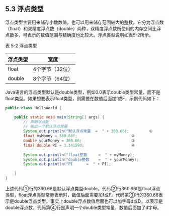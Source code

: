 ## 5.3 浮点类型

浮点类型主要用来储存小数数值，也可以用来储存范围较大的整数。它分为浮点数（float）和双精度浮点数（double）两种，双精度浮点数所使用的内存空间比浮点数多，可表示的数值范围与精确度也比较大。浮点类型说明如表5-2所示。

表 5-2 浮点类型

| **浮点类型** | **宽度** |
| --- | --- |
| float | 4个字节（32位） |
| double | 8个字节（64位） |

Java语言的浮点类型默认是double类型，例如0.0表示double类型常量，而不是float类型。如果想要表示float类型，则需要在数值后面加f或F，示例代码如下：

```java
public class HelloWorld {

	public static void main(String[] args) {
		// 声明浮点数
		// 输出一个默认浮点常量
		System.out.println("默认浮点常量	=  " + 360.66); 		①
		float myMoney = 360.66f; 						②
		double yourMoney = 360.66;						③
		final double PI = 3.14159d;						④
		
		System.out.println("float整数 	=  " + myMoney);
		System.out.println("double整数	=  " + yourMoney);
		System.out.println("PI		=  " + PI);
		
	}
}
```

上述代码①行的360.66是默认浮点类型double。代码②行360.66f是float浮点类型，float浮点类型常量表示时，数值后面需要加f或F。代码第③行的360.66表示是double浮点类型。事实上double浮点数值后面也可以加字母d或D，以表示是double浮点数，代码第④行是声明一个double类型常量，数值后面加了d字母。